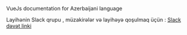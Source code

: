 VueJs documentation for Azerbaijani language

Layihənin Slack qrupu , müzakirələr və layihəyə qoşulmaq üçün :
[Slack dəvət linki](https://join.slack.com/t/azvuejs/shared_invite/zt-nh97yqgm-JPvnEuqCMTybIOhhM5qx5Q)

